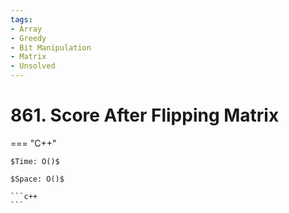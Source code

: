 ```yaml
---
tags:
- Array
- Greedy
- Bit Manipulation
- Matrix
- Unsolved
---
```



# 861. Score After Flipping Matrix

=== "C++"

    $Time: O()$

    $Space: O()$

    ```c++
    ```